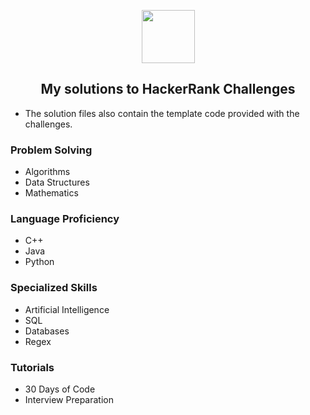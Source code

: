 <p align="center">
    <a href="https://www.hackerrank.com/greeneyedgeek">
        <img height=85 src="https://d3keuzeb2crhkn.cloudfront.net/hackerrank/assets/styleguide/logo_wordmark-f5c5eb61ab0a154c3ed9eda24d0b9e31.svg">
    </a>
    <h2 align="center">My solutions to HackerRank Challenges</h2>
    <ul>
    <li>The solution files also contain the template code provided with the challenges.</li>
    </ul>
</p>
<div>
    <h3 align="left">Problem Solving</h3>
    <ul>
        <li>Algorithms</li>
        <li>Data Structures</li>
        <li>Mathematics</li>
    </ul>
    <h3 align="left">Language Proficiency</h3>
    <ul>
        <li>C++</li>
        <li>Java</li>
        <li>Python</li>
    </ul>
    <h3 align="left">Specialized Skills</h3>
    <ul>
        <li>Artificial Intelligence</li>
        <li>SQL</li>
        <li>Databases</li>
        <li>Regex</li>
    </ul>
    <h3 align="left">Tutorials</h3>
    <ul>
        <li>30 Days of Code</li>
        <li>Interview Preparation</li>
    </ul>
</div>

